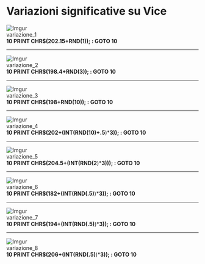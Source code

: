 # Variazioni significative su Vice

![Imgur](https://i.imgur.com/oyXFzzj.png)  
variazione_1  
**10 PRINT CHR$(202.15+RND(1)); : GOTO 10**  
_ _ _
![Imgur](https://i.imgur.com/sDrvnYg.png)  
variazione_2  
**10 PRINT CHR$(198.4+RND(3)); : GOTO 10**
_ _ _
![Imgur](https://i.imgur.com/xdDkWDJ.png)  
variazione_3  
**10 PRINT CHR$(198+RND(10)); : GOTO 10**
_ _ _
![Imgur](https://i.imgur.com/6DSpD4y.png)  
variazione_4     
**10 PRINT CHR$(202+(INT(RND(10)+.5**)***3)); : GOTO 10**
_ _ _
![Imgur](https://i.imgur.com/DmZbZQr.png)  
variazione_5  
**10 PRINT CHR$(204.5+(INT(RND(2**)***3))); : GOTO 10**
_ _ _
![Imgur](https://i.imgur.com/AfE0Cz9.png)  
variazione_6  
**10 PRINT CHR$(182+(INT(RND(.5)**)***3)); : GOTO 10**
_ _ _
![Imgur](https://i.imgur.com/iU9Wo6B.png)   
variazione_7  
**10 PRINT CHR$(194+(INT(RND(.5)**)***3)); : GOTO 10**
_ _ _
![Imgur](https://i.imgur.com/PIPUDbh.png)   
variazione_8   
**10 PRINT CHR$(206+(INT(RND(.5)**)***3)); : GOTO 10**
